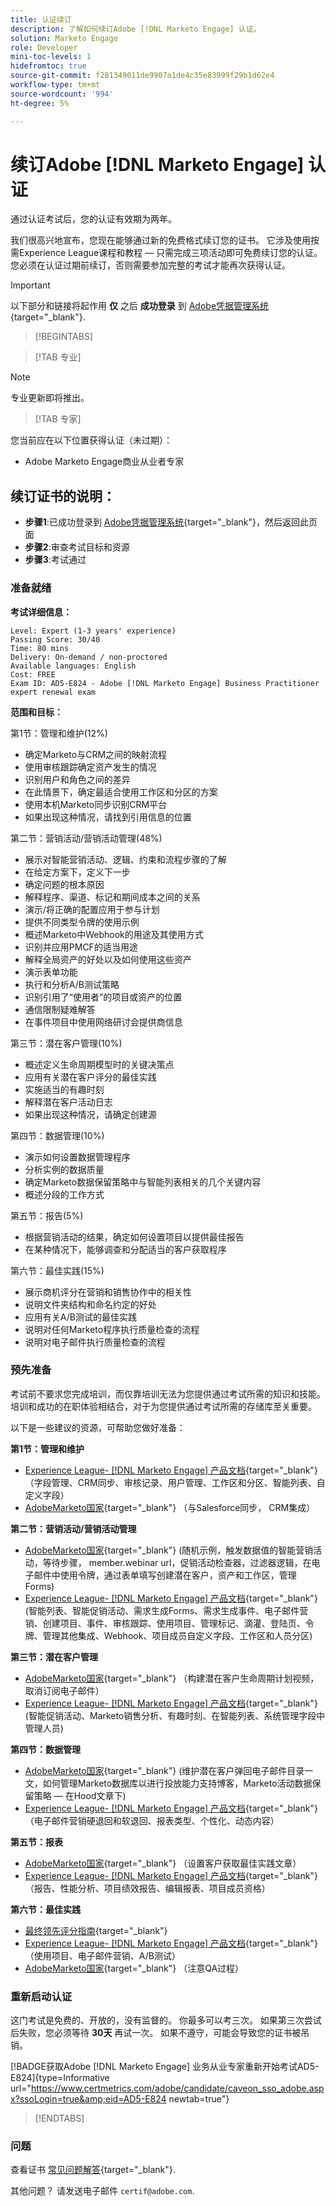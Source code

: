 ```yaml
---
title: 认证续订
description: 了解如何续订Adobe [!DNL Marketo Engage] 认证。
solution: Marketo Engage
role: Developer
mini-toc-levels: 1
hidefromtoc: true
source-git-commit: f281349011de9907a1de4c35e83999f29b1d62e4
workflow-type: tm+mt
source-wordcount: '994'
ht-degree: 5%

---
```


# 续订Adobe [!DNL Marketo Engage] 认证

通过认证考试后，您的认证有效期为两年。

我们很高兴地宣布，您现在能够通过新的免费格式续订您的证书。 它涉及使用按需Experience League课程和教程 — 只需完成三项活动即可免费续订您的认证。 您必须在认证过期前续订，否则需要参加完整的考试才能再次获得认证。

>[!IMPORTANT]
>
>以下部分和链接将起作用 **仅** 之后 **成功登录** 到 [Adobe凭据管理系统](http://www.certmetrics.com/adobe){target="_blank"}.

>[!BEGINTABS]

>[!TAB 专业]

>[!NOTE]
>
>专业更新即将推出。

>[!TAB 专家]

您当前应在以下位置获得认证（未过期）：

* Adobe Marketo Engage商业从业者专家

## 续订证书的说明：

* **步骤1**:已成功登录到 [Adobe凭据管理系统](http://www.certmetrics.com/adobe){target="_blank"}，然后返回此页面
* **步骤2**:审查考试目标和资源
* **步骤3**:考试通过

### 准备就绪

**考试详细信息：**

```
Level: Expert (1-3 years' experience)
Passing Score: 30/40
Time: 80 mins
Delivery: On-demand / non-proctored
Available languages: English
Cost: FREE
Exam ID: AD5-E824 - Adobe [!DNL Marketo Engage] Business Practitioner expert renewal exam
```

**范围和目标：**

第1节：管理和维护(12%)

* 确定Marketo与CRM之间的映射流程
* 使用审核跟踪确定资产发生的情况
* 识别用户和角色之间的差异
* 在此情景下，确定最适合使用工作区和分区的方案
* 使用本机Marketo同步识别CRM平台
* 如果出现这种情况，请找到引用信息的位置

第二节：营销活动/营销活动管理(48%)

* 展示对智能营销活动、逻辑、约束和流程步骤的了解
* 在给定方案下，定义下一步
* 确定问题的根本原因
* 解释程序、渠道、标记和期间成本之间的关系
* 演示/将正确的配置应用于参与计划
* 提供不同类型令牌的使用示例
* 概述Marketo中Webhook的用途及其使用方式
* 识别并应用PMCF的适当用途
* 解释全局资产的好处以及如何使用这些资产
* 演示表单功能
* 执行和分析A/B测试策略
* 识别引用了“使用者”的项目或资产的位置
* 通信限制疑难解答
* 在事件项目中使用网络研讨会提供商信息

第三节：潜在客户管理(10%)

* 概述定义生命周期模型时的关键决策点
* 应用有关潜在客户评分的最佳实践
* 实施适当的有趣时刻
* 解释潜在客户活动日志
* 如果出现这种情况，请确定创建源

第四节：数据管理(10%)

* 演示如何设置数据管理程序
* 分析实例的数据质量
* 确定Marketo数据保留策略中与智能列表相关的几个关键内容
* 概述分段的工作方式

第五节：报告(5%)

* 根据营销活动的结果，确定如何设置项目以提供最佳报告
* 在某种情况下，能够调查和分配适当的客户获取程序

第六节：最佳实践(15%)

* 展示商机评分在营销和销售协作中的相关性
* 说明文件夹结构和命名约定的好处
* 应用有关A/B测试的最佳实践
* 说明对任何Marketo程序执行质量检查的流程
* 说明对电子邮件执行质量检查的流程

### 预先准备

考试前不要求您完成培训，而仅靠培训无法为您提供通过考试所需的知识和技能。 培训和成功的在职体验相结合，对于为您提供通过考试所需的存储库至关重要。

以下是一些建议的资源，可帮助您做好准备：

**第1节：管理和维护**

* [Experience League- [!DNL Marketo Engage] 产品文档](https://experienceleague.adobe.com/docs/marketo/using/home.html?lang=zh-Hans){target="_blank"} （字段管理、CRM同步、审核记录、用户管理、工作区和分区、智能列表、自定义字段）
* [AdobeMarketo国家](https://nation.marketo.com/t5/products/ct-p/products){target="_blank"} （与Salesforce同步， CRM集成）

**第二节：营销活动/营销活动管理**

* [AdobeMarketo国家](https://nation.marketo.com/t5/products/ct-p/products){target="_blank"} (随机示例，触发数据值的智能营销活动，等待步骤， member.webinar url，促销活动检查器，过滤器逻辑，在电子邮件中使用令牌，通过表单填写创建潜在客户，资产和工作区，管理Forms)
* [Experience League- [!DNL Marketo Engage] 产品文档](https://experienceleague.adobe.com/docs/marketo/using/home.html?lang=zh-Hans){target="_blank"} (智能列表、智能促销活动、需求生成Forms、需求生成事件、电子邮件营销、创建项目、事件、审核跟踪、使用项目、管理标记、滴灌、登陆页、令牌、管理其他集成、Webhook、项目成员自定义字段、工作区和人员分区)

**第三节：潜在客户管理**

* [AdobeMarketo国家](https://nation.marketo.com/t5/products/ct-p/products){target="_blank"} （构建潜在客户生命周期计划视频，取消订阅电子邮件）
* [Experience League- [!DNL Marketo Engage] 产品文档](https://experienceleague.adobe.com/docs/marketo/using/home.html?lang=zh-Hans){target="_blank"} (智能促销活动、Marketo销售分析、有趣时刻、在智能列表、系统管理字段中管理人员)

**第四节：数据管理**

* [AdobeMarketo国家](https://nation.marketo.com/t5/products/ct-p/products){target="_blank"} (维护潜在客户弹回电子邮件目录一文，如何管理Marketo数据库以进行投放能力支持博客，Marketo活动数据保留策略 — 在Hood文章下)
* [Experience League- [!DNL Marketo Engage] 产品文档](https://experienceleague.adobe.com/docs/marketo/using/home.html?lang=zh-Hans){target="_blank"} （电子邮件营销硬退回和软退回、报表类型、个性化、动态内容）

**第五节：报表**

* [AdobeMarketo国家](https://nation.marketo.com/t5/products/ct-p/products){target="_blank"} （设置客户获取最佳实践文章）
* [Experience League- [!DNL Marketo Engage] 产品文档](https://experienceleague.adobe.com/docs/marketo/using/home.html?lang=zh-Hans){target="_blank"} （报告、性能分析、项目绩效报告、编辑报表、项目成员资格）

**第六节：最佳实践**

* [最终领先评分指南](https://www.marketo.com/definitive-guides/lead-scoring){target="_blank"}
* [Experience League- [!DNL Marketo Engage] 产品文档](https://experienceleague.adobe.com/docs/marketo/using/home.html?lang=zh-Hans){target="_blank"} （使用项目、电子邮件营销、A/B测试）
* [AdobeMarketo国家](https://nation.marketo.com/t5/products/ct-p/products){target="_blank"} （注意QA过程）

### 重新启动认证

这门考试是免费的、开放的，没有监督的。 你最多可以考三次。 如果第三次尝试后失败，您必须等待 **30天** 再试一次。 如果不遵守，可能会导致您的证书被吊销。

[!BADGE获取Adobe [!DNL Marketo Engage] 业务从业专家重新开始考试AD5-E824]{type=Informative url=&quot;https://www.certmetrics.com/adobe/candidate/caveon_sso_adobe.aspx?ssoLogin=true&amp;eid=AD5-E824 newtab=true&quot;}

>[!ENDTABS]

### 问题

查看证书 [常见问题解答](https://experienceleague.adobe.com/docs/certification/certification/faq.html?lang=en){target="_blank"}.

其他问题？ 请发送电子邮件 `certif@adobe.com`.
